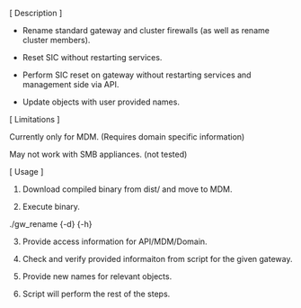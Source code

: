 [ Description ] 

- Rename standard gateway and cluster firewalls (as well as rename cluster members). 

- Reset SIC without restarting services. 

- Perform SIC reset on gateway without restarting services and management side via API. 

- Update objects with user provided names.


[ Limitations ] 

Currently only for MDM. (Requires domain specific information) 

May not work with SMB appliances. (not tested) 


[ Usage ] 

1. Download compiled binary from dist/ and move to MDM. 

2. Execute binary. 

./gw_rename {-d} {-h}

3. Provide access information for API/MDM/Domain. 

4. Check and verify provided informaiton from script for the given gateway. 

5. Provide new names for relevant objects. 

6. Script will perform the rest of the steps. 

